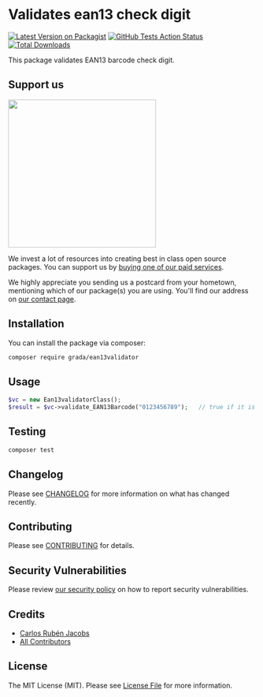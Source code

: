 # Validates ean13 check digit

[![Latest Version on Packagist](https://img.shields.io/packagist/v/grada/ean13validator.svg?style=flat-square)](https://packagist.org/packages/grada/ean13validator)
[![GitHub Tests Action Status](https://img.shields.io/github/workflow/status/grada/ean13validator/Tests?label=tests)](https://github.com/grada/ean13validator/actions?query=workflow%3ATests+branch%3Amaster)
[![Total Downloads](https://img.shields.io/packagist/dt/grada/ean13validator.svg?style=flat-square)](https://packagist.org/packages/grada/ean13validator)


This package validates EAN13 barcode check digit.

## Support us

[<img src="https://www.grada.com.ar/wp-content/uploads/2020/06/logoGrada200x71.png" width="300px" />](https://grada.com.ar)

We invest a lot of resources into creating best in class open source packages. You can support us by [buying one of our paid services](https://www.grada.com.ar/).

We highly appreciate you sending us a postcard from your hometown, mentioning which of our package(s) you are using. You'll find our address on [our contact page](https://www.grada.com.ar/contacto/).

## Installation

You can install the package via composer:

```bash
composer require grada/ean13validator
```

## Usage

```php
$vc = new Ean13validatorClass();
$result = $vc->validate_EAN13Barcode("0123456789");   // true if it is a valid EAN13 barcode
```

## Testing

```bash
composer test
```

## Changelog

Please see [CHANGELOG](CHANGELOG.md) for more information on what has changed recently.

## Contributing

Please see [CONTRIBUTING](.github/CONTRIBUTING.md) for details.

## Security Vulnerabilities

Please review [our security policy](../../security/policy) on how to report security vulnerabilities.

## Credits

- [Carlos Rubén Jacobs](https://github.com/consultora-grada)
- [All Contributors](../../contributors)

## License

The MIT License (MIT). Please see [License File](LICENSE.md) for more information.
